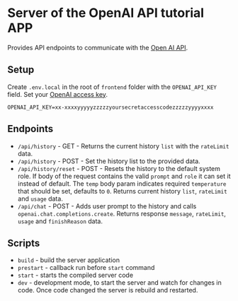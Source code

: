 # Server of the OpenAI API tutorial APP

Provides API endpoints to communicate with the [Open AI API](https://platform.openai.com/signup).

## Setup

Create `.env.local` in the root of `frontend` folder with the `OPENAI_API_KEY` field. Set your [OpenAI access key](https://platform.openai.com/account/api-keys).

```
OPENAI_API_KEY=xx-xxxxyyyyyzzzzzyoursecretaccesscodezzzzzyyyyxxxx
```

## Endpoints

- `/api/history` - GET - Returns the current history `list` with the `rateLimit` data.
- `/api/history` - POST - Set the history list to the provided data.
- `/api/history/reset` - POST - Resets the history to the default system role. If body of the request contains the valid `prompt` and `role` it can set it instead of default. The `temp` body param indicates required `temperature` that should be set, defaults to `0`. Returns current history `list`, `rateLimit` and `usage` data.
- `/api/chat` - POST - Adds user prompt to the history and calls `openai.chat.completions.create`. Returns response `message`, `rateLimit`, `usage` and `finishReason` data.

## Scripts

- `build` - build the server application
- `prestart` - callback run before `start` command
- `start` - starts the compiled server code
- `dev` - development mode, to start the server and watch for changes in code. Once code changed the server is rebuild and restarted.
